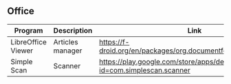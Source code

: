 ## Office

| Program | Description | Link | Plugins | Comment |
| --- | --- | --- | --- | --- |
| LibreOffice Viewer | Articles manager | https://f-droid.org/en/packages/org.documentfoundation.libreoffice |
| Simple Scan | Scanner | https://play.google.com/store/apps/details?id=com.simplescan.scanner |
